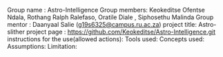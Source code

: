Group name : Astro-Intelligence
Group members: Keokeditse Ofentse Ndala, Rothang Ralph Ralefaso, Oratile Diale , Siphosethu Malinda
Group mentor : Daanyaal Salie (g19s6325@campus.ru.ac.za)
project title: Astro-slither
project page : https://github.com/Keokeditse/Astro-Intelligence.git
instructions for the use(allowed actions): 
Tools used:
Concepts used:
Assumptions:
Limitation: 
